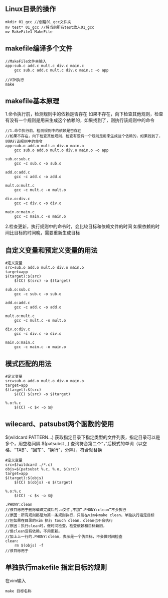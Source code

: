 
## Linux目录的操作

```
mkdir 01_gcc //创建01_gcc文件夹
mv test* 01_gcc //将当前所有test放入01_gcc
mv MakeFile1 MakeFile
```

## makefile编译多个文件
```
//MakeFile文件夹输入
app:sub.c add.c mult.c div.c main.c
	gcc sub.c add.c mult.c div.c main.c -o app
```

```
//VIM执行
make
```

## makefile基本原理

1.命令执行前，检测规则中的依赖是否存在
如果不存在，向下检查其他规则，检查有没有一个规则是用来生成这个依赖的，如果找到了，则执行该规则中的命令
```
//1.命令执行前，检测规则中的依赖是否存在
//如果不存在，向下检查其他规则，检查有没有一个规则是用来生成这个依赖的，如果找到了，则执行该规则中的命令
app:sub.o add.o mult.o div.o main.o
	gcc sub.o add.o mult.o div.o main.o -o app

sub.o:sub.c
	gcc -c sub.c -o sub.o

add.o:add.c
	gcc -c add.c -o add.o

mult.o:mult.c
	gcc -c mult.c -o mult.o

div.o:div.c
	gcc -c div.c -o div.o

main.o:main.c
	gcc -c main.c -o main.o
```

2.检查更新，执行规则中的命令时，会比较目标和依赖文件的时间
如果依赖的时间比目标的时间晚，需要重新生成目标

## 自定义变量和预定义变量的用法

```
#定义变量
src=sub.o add.o mult.o div.o main.o
target=app
$(target):$(src)
	$(CC) $(src) -o $(target)

sub.o:sub.c
	gcc -c sub.c -o sub.o

add.o:add.c
	gcc -c add.c -o add.o

mult.o:mult.c
	gcc -c mult.c -o mult.o

div.o:div.c
	gcc -c div.c -o div.o

main.o:main.c
	gcc -c main.c -o main.o
```
 
## 模式匹配的用法
```
#定义变量
src=sub.o add.o mult.o div.o main.o
target=app
$(target):$(src)
	$(CC) $(src) -o $(target)

%.o:%.c
	$(CC) -c $< -o $@
```

## wilecard、patsubst两个函数的使用
$(wildcard PATTERN...)  获取指定目录下指定类型的文件列表，指定目录可以是多个，用空格间隔
$(patsubst ,,)  查询符合第二个“，”后模式的单词（以空格、“TAB”、“回车”、“换行”，分隔），符合就替换
```
#定义变量
src=$(wildcard ./*.c)
objs=$(patsubst %.c, %.o, $(src))
target=app
$(target):$(objs)
	$(CC) $(objs) -o $(target)

%.o:%.c
	$(CC) -c $< -o $@

.PHONY:clean
//该目标用于删除编译完成后的.o文件,不加“.PHONY:clean”不会执行
//原因：所有规则都是为第一条规则执行，只能在vim中make clean，单独执行指定目标
//但如果在目录的vim 执行 touch clean，clean也不会执行
//原因：执行clean时，做时间检查，检查依赖和目标新旧，
//但clean没有依赖，不用更新。
//加上上一行的.PHONY:clean，表示是一个伪目标，不会做时间检查
clean:
	rm $(objs) -f
//该目标用于
```

## 单独执行makefile 指定目标的规则
在vim输入
```
make 目标名称
```
